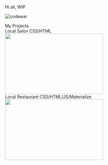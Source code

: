 Hi all,
WIP



![codewar](https://www.codewars.com/users/rrobert-lab/badges/large)

<div>My Projects</div>
<div>Local Salon CSS/HTML</div>
<div align="left">
  <img src="https://media.giphy.com/media/jCulJrHvHJmHcWiuET/giphy.gif" width="325" height="200"/>
</div>
<div>Local Restaurant CSS/HTML/JS/Materialize</div>
<section align="left">
<img src="https://media.giphy.com/media/UkMaeAleUOaNyWnOuP/giphy.gif" width="325" height="200"/>
</div>
